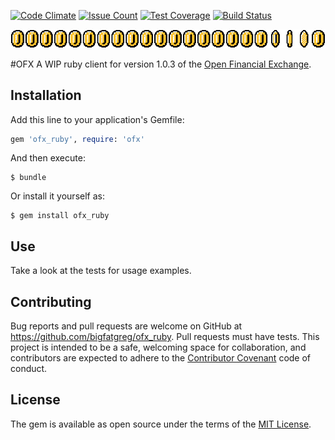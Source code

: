 [coin]:https://raw.githubusercontent.com/bigfatgreg/ofx_ruby/master/doc/img/coin.gif

[![Code Climate](https://codeclimate.com/repos/5817e08271a9496d910040e2/badges/aa4aa26c5907d13625de/gpa.svg)](https://codeclimate.com/repos/5817e08271a9496d910040e2/feed)
[![Issue Count](https://codeclimate.com/repos/5817e08271a9496d910040e2/badges/aa4aa26c5907d13625de/issue_count.svg)](https://codeclimate.com/repos/5817e08271a9496d910040e2/feed)
[![Test Coverage](https://codeclimate.com/repos/5817e08271a9496d910040e2/badges/aa4aa26c5907d13625de/coverage.svg)](https://codeclimate.com/repos/5817e08271a9496d910040e2/coverage)
[![Build Status](https://drone.graveflex.com/api/badges/bigfatgreg/ofx_ruby/status.svg)](https://drone.graveflex.com/bigfatgreg/ofx_ruby)

![coin]

#OFX
A WIP ruby client for version 1.0.3 of the [Open Financial Exchange](http://www.ofx.net/). 

## Installation

Add this line to your application's Gemfile:

```ruby
gem 'ofx_ruby', require: 'ofx'
```

And then execute:

    $ bundle

Or install it yourself as:

    $ gem install ofx_ruby

## Use

Take a look at the tests for usage examples.


## Contributing

Bug reports and pull requests are welcome on GitHub at https://github.com/bigfatgreg/ofx_ruby. Pull requests must have tests. This project is intended to be a safe, welcoming space for collaboration, and contributors are expected to adhere to the [Contributor Covenant](contributor-covenant.org) code of conduct.


## License

The gem is available as open source under the terms of the [MIT License](http://opensource.org/licenses/MIT).

